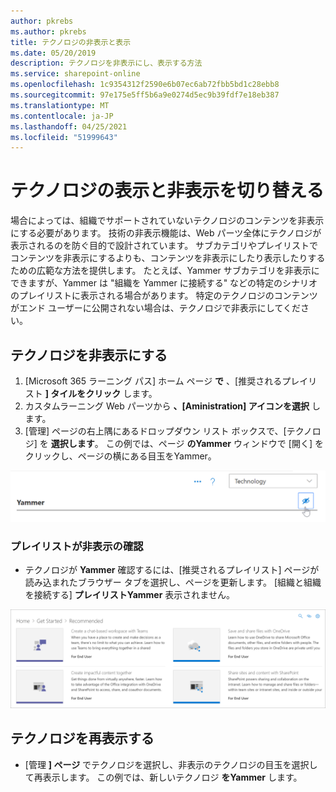 ```yaml
---
author: pkrebs
ms.author: pkrebs
title: テクノロジの非表示と表示
ms.date: 05/20/2019
description: テクノロジを非表示にし、表示する方法
ms.service: sharepoint-online
ms.openlocfilehash: 1c9354312f2590e6b07ec6ab72fbb5bd1c28ebb8
ms.sourcegitcommit: 97e175e5ff5b6a9e0274d5ec9b39fdf7e18eb387
ms.translationtype: MT
ms.contentlocale: ja-JP
ms.lasthandoff: 04/25/2021
ms.locfileid: "51999643"
---
```

# <a name="hide-and-show-technology"></a>テクノロジの表示と非表示を切り替える

場合によっては、組織でサポートされていないテクノロジのコンテンツを非表示にする必要があります。 技術の非表示機能は、Web パーツ全体にテクノロジが表示されるのを防ぐ目的で設計されています。 サブカテゴリやプレイリストでコンテンツを非表示にするよりも、コンテンツを非表示にしたり表示したりするための広範な方法を提供します。 たとえば、Yammer サブカテゴリを非表示にできますが、Yammer は "組織を Yammer に接続する" などの特定のシナリオのプレイリストに表示される場合があります。 特定のテクノロジのコンテンツがエンド ユーザーに公開されない場合は、テクノロジで非表示にしてください。 

## <a name="hide-a-technology"></a>テクノロジを非表示にする

1. [Microsoft 365 ラーニング パス] ホーム ページ **で** 、[推奨されるプレイリスト **] タイルをクリック** します。
2. カスタムラーニング Web パーツから **、[Aministration] アイコンを選択** します。
3. [管理] ページの右上隅にあるドロップダウン リスト ボックスで、[テクノロジ] を **選択します**。
この例では、ページ **のYammer** ウィンドウで [開く] をクリックし、ページの横にある目玉をYammer。  

![cg-hidetech.png](media/cg-hidetech.png)

### <a name="verify-the-playlist-is-hidden"></a>プレイリストが非表示の確認
- テクノロジが **Yammer** 確認するには、[推奨されるプレイリスト] ページが読み込まれたブラウザー タブを選択し、ページを更新します。 [組織と組織を接続する] **プレイリストYammer** 表示されません。 

![cg-hidetechrefresh.png](media/cg-hidetechrefresh.png)

## <a name="unhide-a-technology"></a>テクノロジを再表示する

- [管理 **] ページ** でテクノロジを選択し、非表示のテクノロジの目玉を選択して再表示します。 この例では、新しいテクノロジ **をYammer** します。 